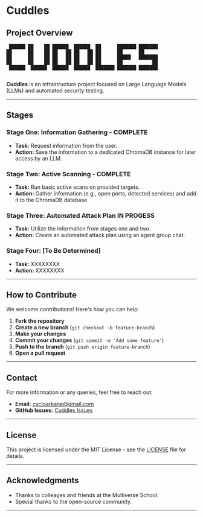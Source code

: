 
# Cuddles

## Project Overview

```
 ██████ ██    ██ ██████  ██████  ██      ███████ ███████ 
██      ██    ██ ██   ██ ██   ██ ██      ██      ██      
██      ██    ██ ██   ██ ██   ██ ██      █████   ███████ 
██      ██    ██ ██   ██ ██   ██ ██      ██           ██ 
 ██████  ██████  ██████  ██████  ███████ ███████ ███████ 
                                                
```

**Cuddles** is an infrastructure project focused on Large Language Models (LLMs) and automated security testing.

---

## Stages

### Stage One: Information Gathering - **COMPLETE**
- **Task:** Request information from the user.
- **Action:** Save the information to a dedicated ChromaDB instance for later access by an LLM.

### Stage Two: Active Scanning - **COMPLETE**
- **Task:** Run basic active scans on provided targets.
- **Action:** Gather information (e.g., open ports, detected services) and add it to the ChromaDB database.

### Stage Three: Automated Attack Plan **IN PROGESS**
- **Task:** Utilize the information from stages one and two.
- **Action:** Create an automated attack plan using an agent group chat.

### Stage Four: [To Be Determined]
- **Task:** XXXXXXXX
- **Action:** XXXXXXXX

---

## How to Contribute

We welcome contributions! Here's how you can help:

1. **Fork the repository**
2. **Create a new branch** (`git checkout -b feature-branch`)
3. **Make your changes**
4. **Commit your changes** (`git commit -m 'Add some feature'`)
5. **Push to the branch** (`git push origin feature-branch`)
6. **Open a pull request**

---

## Contact

For more information or any queries, feel free to reach out:

- **Email:** cycloarkane@gmail.com
- **GitHub Issues:** [Cuddles Issues](https://github.com/cycloarcane/cuddles/issues)

---

## License

This project is licensed under the MIT License - see the [LICENSE](LICENSE) file for details.

---

## Acknowledgments

- Thanks to colleages and friends at the Multiverse School.
- Special thanks to the open-source community.

---
